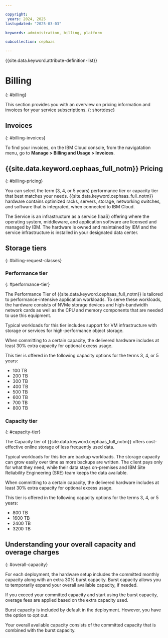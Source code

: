 ```yaml
---

copyright:
 years: 2024, 2025
lastupdated: "2025-03-03"

keywords: administration, billing, platform

subcollection: cephaas

---
```


{{site.data.keyword.attribute-definition-list}}


# Billing
{: #billing}

This section provides you with an overview on pricing information and invoices for your service subscriptions.
{: shortdesc}



## Invoices
{: #billing-invoices}

To find your invoices, on the IBM Cloud console, from the navigatation menu, go to **Manage > Billing and Usage > Invoices**.


## {{site.data.keyword.cephaas_full_notm}} Pricing
{: #billing-pricing}

You can select the term (3, 4, or 5 years) performance tier or capacity tier that best matches your needs. {{site.data.keyword.cephaas_full_notm}} hardware contains optimized racks, servers, storage, networking switches, and software that is integrated, when connected to IBM Cloud.

The Service is an infrastructure as a service (IaaS) offering where the operating system, middleware, and application software are licensed and managed by IBM. The hardware is owned and maintained by IBM and the service infrastructure is installed in your designated data center.

## Storage tiers
{: #billing-request-classes}

### Performance tier
{: #performance-tier}

The Performance Tier of {{site.data.keyword.cephaas_full_notm}} is tailored to performance-intensive application workloads. To serve these workloads, the hardware consists of NVMe storage devices and high-bandwidth network cards as well as the CPU and memory components that are needed to use this equipment.

Typical workloads for this tier includes support for VM infrastructure with storage or services for high-performance object storage.

When committing to a certain capacity, the delivered hardware includes at least 30% extra capacity for optional excess usage.

This tier is offered in the following capacity options for the terms 3, 4, or 5 years:

- 100 TB
- 200 TB
- 300 TB
- 400 TB
- 500 TB
- 600 TB
- 700 TB
- 800 TB

### Capacity tier
{: #capacity-tier}

The Capacity tier of {{site.data.keyword.cephaas_full_notm}} offers cost-effective online storage of less frequently used data.

Typical workloads for this tier are backup workloads. The storage capacity can grow easily over time as more backups are written. The client pays only for what they need, while their data stays on-premises and IBM Site Reliability Engineering (SRE) team keeps the data available.

When committing to a certain capacity, the delivered hardware includes at least 30% extra capacity for optional excess usage.

This tier is offered in the following capacity options for the terms 3, 4, or 5 years:

- 800 TB
- 1600 TB
- 2400 TB
- 3200 TB

## Understanding your overall capacity and overage charges
{: #overall-capacity}

For each deployment, the hardware setup includes the committed monthly capacity along with an extra 30% burst capacity. Burst capacity allows you to temporarily expand your overall available capacity, if needed.

If you exceed your committed capacity and start using the burst capacity, overage fees are applied based on the extra capacity used.

Burst capacity is included by default in the deployment. However, you have the option to opt out.

Your overall available capacity consists of the committed capacity that is combined with the burst capacity.
